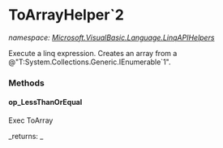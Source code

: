 ﻿
# ToArrayHelper`2
_namespace: [Microsoft.VisualBasic.Language.LinqAPIHelpers](N-Microsoft.VisualBasic.Language.LinqAPIHelpers.md)_

Execute a linq expression. Creates an array from a @"T:System.Collections.Generic.IEnumerable`1".

### Methods

#### op_LessThanOrEqual
Exec ToArray

_returns: _




